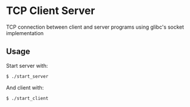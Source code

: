 # TCP Client Server

TCP connection between client and server programs using glibc's socket implementation

## Usage

Start server with:

```bash
$ ./start_server
```

And client with:

```bash
$ ./start_client
```
